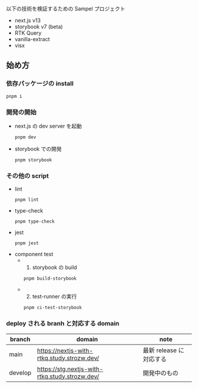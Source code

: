 以下の技術を検証するための Sampel プロジェクト

- next.js v13
- storybook v7 (beta)
- RTK Query
- vanilla-extract
- visx

## 始め方

### 依存パッケージの install

```
pnpm i
```

### 開発の開始

- next.js の dev server を起動
  ```
  pnpm dev
  ```
- storybook での開発
  ```
  pnpm storybook
  ```

### その他の script

- lint
  ```
  pnpm lint
  ```
- type-check
  ```
  pnpm type-check
  ```
- jest
  ```
  pnpm jest
  ```
- component test
  - 1. storybook の build
    ```
    pnpm build-storybook
    ```
  - 2. test-runner の実行
    ```
    pnpm ci-test-storybook
    ```

### deploy される branh と対応する domain

| branch  | domain                                         | note                    |
| ------- | ---------------------------------------------- | ----------------------- |
| main    | https://nextjs-with-rtkq.study.strozw.dev/     | 最新 release に対応する |
| develop | https://stg.nextjs-with-rtkq.study.strozw.dev/ | 開発中のもの            |
